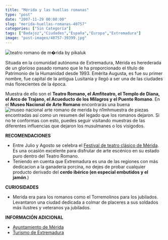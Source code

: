 ```yaml
---
title: "Mérida y las huellas romanas"
type: "post"
date: "2007-11-29 00:00:00"
slug: "merida-huellas-romanas-40757"
categories: ["Sin Categoría"]
tags: ["Badajoz","Ciudades","España","Europa","Extremadura"]
image: "post-images/40757-39399.jpg"
---
```


 ![teatro romano de m�rida by pikaluk](post-images/40757-39399.jpg "teatro romano de m�rida by pikaluk")

Situada en la comunidad autónoma de Extremadura, Mérida es herederada de un glorioso pasado romano que le ha proporcionado el título de Patrimonio de la Humanidad desde 1993. Emérita Augusta, es fue su primer nombre, fue capital de la antigua Lusitania y llegó a ser una de las ciudades más florecientes de la época.

Muestra de ello son el **Teatro Romano, el Amfiteatro, el Templo de Diana, el Arco de Trajano, el Acueducto de los Milagros y el Puente Romano**. En el **Museo Nacional de Arte Romano** encontrarás una buena ![museo nacional arte romano de merida by n1mh](post-images/40757-39398.jpg "museo nacional arte romano de merida by n1mh")muestra de piezas encontradas así como un resumen del legado que los romanos dejaron. Si no te conformas con esto, puedes seguir visitando muestras de las diferentes influencias que dejaron los musulmanes o los visigodos.

**RECOMENDACIONES**

- Entre Julio y Agosto se celebra el [Festival de teatro clásico de Mérida](http://www.festivaldemerida.es/). Es una ocasión excelente para disfrutar de arte escénico en su estado puro dentro del Teatro Romano.
- Teniendo en cuenta que Extremadura es una de las regiones con más dedicacion a la ganaderia porcina, no dejes de probar cualquier producto derivado del **cerdo ibérico (en especial embutidos y el jamón**.)

**CURIOSIDADES**

- Merida era para los romanos como el Torremolinos para los jubilados. Levantaron una ciudad dedicada a colmar de placeres a sus soldados más ilustres y veteranos ya jubilados.

**INFORMACIÓN ADICIONAL**

- [Ayuntamiento de Mérida](http://www.merida.es/)
- [Turismo de Extremadura](http://www.turismoextremadura.com/localidades/index.php?id=536)